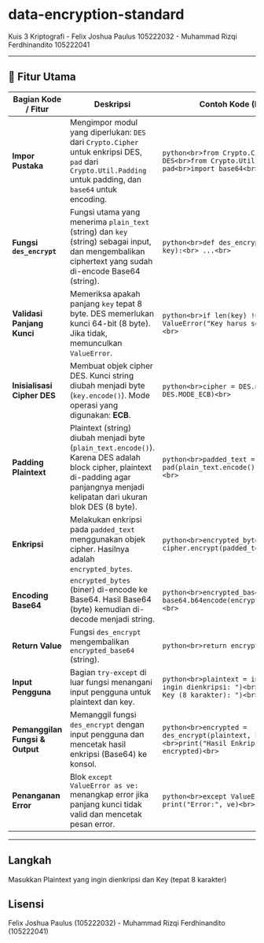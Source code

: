 # data-encryption-standard
Kuis 3 Kriptografi - Felix Joshua Paulus 105222032 - Muhammad Rizqi Ferdhinandito 105222041 

---

## 📂 Fitur Utama

| Bagian Kode / Fitur           | Deskripsi                                                                                       | Contoh Kode (Potongan)                                                    |
|-------------------------------|-------------------------------------------------------------------------------------------------|----------------------------------------------------------------------------|
| **Impor Pustaka**             | Mengimpor modul yang diperlukan: `DES` dari `Crypto.Cipher` untuk enkripsi DES, `pad` dari `Crypto.Util.Padding` untuk padding, dan `base64` untuk encoding. | ```python<br>from Crypto.Cipher import DES<br>from Crypto.Util.Padding import pad<br>import base64<br>``` |
| **Fungsi `des_encrypt`**      | Fungsi utama yang menerima `plain_text` (string) dan `key` (string) sebagai input, dan mengembalikan ciphertext yang sudah di-encode Base64 (string). | ```python<br>def des_encrypt(plain_text, key):<br> ...<br>``` |
| **Validasi Panjang Kunci**    | Memeriksa apakah panjang `key` tepat 8 byte. DES memerlukan kunci 64-bit (8 byte). Jika tidak, memunculkan `ValueError`. | ```python<br>if len(key) != 8:<br> raise ValueError("Key harus sepanjang 8 byte")<br>``` |
| **Inisialisasi Cipher DES**   | Membuat objek cipher DES. Kunci string diubah menjadi byte (`key.encode()`). Mode operasi yang digunakan: **ECB**. | ```python<br>cipher = DES.new(key.encode(), DES.MODE_ECB)<br>``` |
| **Padding Plaintext**         | Plaintext (string) diubah menjadi byte (`plain_text.encode()`). Karena DES adalah block cipher, plaintext di-padding agar panjangnya menjadi kelipatan dari ukuran blok DES (8 byte). | ```python<br>padded_text = pad(plain_text.encode(), DES.block_size)<br>``` |
| **Enkripsi**                  | Melakukan enkripsi pada `padded_text` menggunakan objek cipher. Hasilnya adalah `encrypted_bytes`. | ```python<br>encrypted_bytes = cipher.encrypt(padded_text)<br>``` |
| **Encoding Base64**           | `encrypted_bytes` (biner) di-encode ke Base64. Hasil Base64 (byte) kemudian di-decode menjadi string. | ```python<br>encrypted_base64 = base64.b64encode(encrypted_bytes).decode()<br>``` |
| **Return Value**              | Fungsi `des_encrypt` mengembalikan `encrypted_base64` (string). | ```python<br>return encrypted_base64<br>``` |
| **Input Pengguna**            | Bagian `try-except` di luar fungsi menangani input pengguna untuk plaintext dan key. | ```python<br>plaintext = input("Teks yang ingin dienkripsi: ")<br>key = input("Input Key (8 karakter): ")<br>``` |
| **Pemanggilan Fungsi & Output** | Memanggil fungsi `des_encrypt` dengan input pengguna dan mencetak hasil enkripsi (Base64) ke konsol. | ```python<br>encrypted = des_encrypt(plaintext, key)<br>print("Hasil Enkripsi (base64):", encrypted)<br>``` |
| **Penanganan Error**          | Blok `except ValueError as ve:` menangkap error jika panjang kunci tidak valid dan mencetak pesan error. | ```python<br>except ValueError as ve:<br> print("Error:", ve)<br>``` |

---

## Langkah

Masukkan Plaintext yang ingin dienkripsi
dan Key (tepat 8 karakter)

## Lisensi

Felix Joshua Paulus (105222032) - Muhammad Rizqi Ferdhinandito (105222041)
